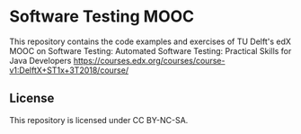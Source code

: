 # Software Testing MOOC

This repository contains the code examples and exercises of
TU Delft's edX MOOC on Software Testing: Automated Software Testing: Practical Skills for Java Developers https://courses.edx.org/courses/course-v1:DelftX+ST1x+3T2018/course/

## License

This repository is licensed under CC BY-NC-SA.
